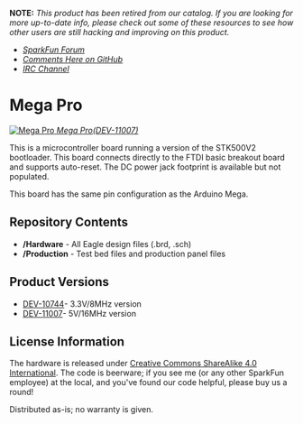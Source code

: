 **NOTE:** *This product has been retired from our catalog. If you are looking for more up-to-date info, please check out some of these resources to see how other users are still hacking and improving on this product.*
* *[SparkFun Forum](https://forum.sparkfun.com/)*
* *[Comments Here on GitHub](https://github.com/sparkfun/Mega_Pro/issues)*
* *[IRC Channel](https://www.sparkfun.com/news/263)*

Mega Pro
=============

[![Mega Pro](https://cdn.sparkfun.com//assets/parts/6/2/7/9/11007-03a.jpg)
*Mega Pro(DEV-11007)*](https://www.sparkfun.com/products/11007)

This is a microcontroller board running a version of the STK500V2 bootloader. This board connects directly to the FTDI
basic breakout board and supports auto-reset. The DC power jack footprint is available but not populated. 

This board has the same pin configuration as the Arduino Mega. 


Repository Contents
-------------------
* **/Hardware** - All Eagle design files (.brd, .sch)
* **/Production** - Test bed files and production panel files


Product Versions
----------------
* [DEV-10744](https://www.sparkfun.com/products/10744)- 3.3V/8MHz version
* [DEV-11007](https://www.sparkfun.com/products/11007)- 5V/16MHz version

License Information
-------------------
The hardware is released under [Creative Commons ShareAlike 4.0 International](https://creativecommons.org/licenses/by-sa/4.0/).
The code is beerware; if you see me (or any other SparkFun employee) at the local, and you've found our code helpful, please buy us a round!

Distributed as-is; no warranty is given.
